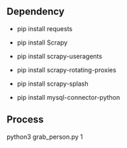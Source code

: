 ## Dependency 
* pip install requests
* pip install Scrapy
* pip install scrapy-useragents
* pip install scrapy-rotating-proxies

* pip install scrapy-splash
* pip install mysql-connector-python

## Process
python3 grab_person.py 1
